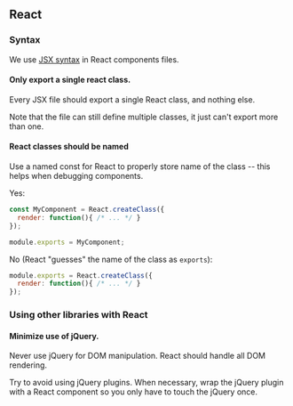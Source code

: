 ## React

### Syntax

We use [JSX syntax](https://facebook.github.io/react/docs/jsx-in-depth.html) in React components files.

#### Only export a single react class.

Every JSX file should export a single React class, and nothing else.

Note that the file can still define multiple classes, it just can't export
more than one.

#### React classes should be named

Use a named const for React to properly store name
of the class -- this helps when debugging components.

Yes:

```js
const MyComponent = React.createClass({
  render: function(){ /* ... */ }
});

module.exports = MyComponent;
```

No (React "guesses" the name of the class as `exports`):

```js
module.exports = React.createClass({
  render: function(){ /* ... */ }
});
```

### Using other libraries with React

#### Minimize use of jQuery.

Never use jQuery for DOM manipulation. React should handle all DOM rendering.

Try to avoid using jQuery plugins. When necessary, wrap the jQuery plugin with a React component so you only have to touch the jQuery once.
